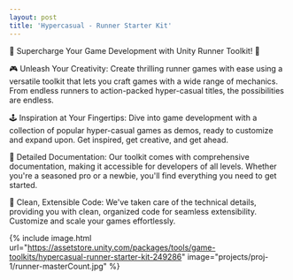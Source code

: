```yaml
---
layout: post
title: 'Hypercasual - Runner Starter Kit'
---
```

🏃 Supercharge Your Game Development with Unity Runner Toolkit! 🚀

🎮 Unleash Your Creativity: Create thrilling runner games with ease using a versatile toolkit that lets you craft games with a wide range of mechanics. From endless runners to action-packed hyper-casual titles, the possibilities are endless.

🕹️ Inspiration at Your Fingertips: Dive into game development with a collection of popular hyper-casual games as demos, ready to customize and expand upon. Get inspired, get creative, and get ahead.

📖 Detailed Documentation: Our toolkit comes with comprehensive documentation, making it accessible for developers of all levels. Whether you're a seasoned pro or a newbie, you'll find everything you need to get started.

🧰 Clean, Extensible Code: We've taken care of the technical details, providing you with clean, organized code for seamless extensibility. Customize and scale your games effortlessly.

{% include image.html url="https://assetstore.unity.com/packages/tools/game-toolkits/hypercasual-runner-starter-kit-249286" image="projects/proj-1/runner-masterCount.jpg" %}
